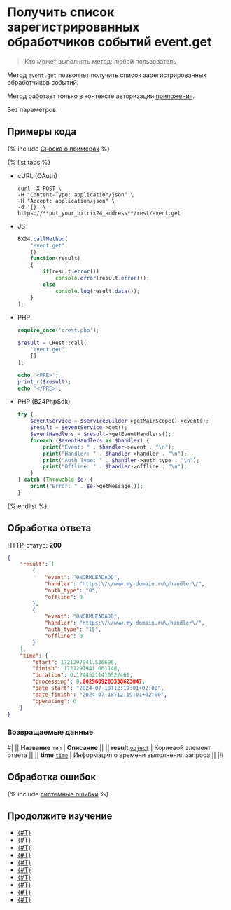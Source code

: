 # Получить список зарегистрированных обработчиков событий event.get

> Кто может выполнять метод: любой пользователь

Метод `event.get` позволяет получить список зарегистрированных обработчиков событий.

Метод работает только в контексте авторизации [приложения](../app-installation/index.md).

Без параметров.

## Примеры кода

{% include [Сноска о примерах](../../_includes/examples.md) %}

{% list tabs %}

- cURL (OAuth)

    ```curl
    curl -X POST \
    -H "Content-Type: application/json" \
    -H "Accept: application/json" \
    -d '{}' \
    https://**put_your_bitrix24_address**/rest/event.get
    ```

- JS

    ```js
    BX24.callMethod(
        "event.get",
        {},
        function(result)
        {
            if(result.error())
                console.error(result.error());
            else
                console.log(result.data());
        }
    );
    ```

- PHP

    ```php
    require_once('crest.php');

    $result = CRest::call(
        'event.get',
        []
    );

    echo '<PRE>';
    print_r($result);
    echo '</PRE>';
    ```

- PHP (B24PhpSdk)

    ```php        
    try {
        $eventService = $serviceBuilder->getMainScope()->event();
        $result = $eventService->get();
        $eventHandlers = $result->getEventHandlers();
        foreach ($eventHandlers as $handler) {
            print("Event: " . $handler->event . "\n");
            print("Handler: " . $handler->handler . "\n");
            print("Auth Type: " . $handler->auth_type . "\n");
            print("Offline: " . $handler->offline . "\n");
        }
    } catch (Throwable $e) {
        print("Error: " . $e->getMessage());
    }
    ```

{% endlist %}


## Обработка ответа

HTTP-статус: **200**

```json
{
    "result": [
        {
            "event": "ONCRMLEADADD",
            "handler": "https:\/\/www.my-domain.ru\/handler\/",
            "auth_type": "0",
            "offline": 0
        },
        {
            "event": "ONCRMLEADADD",
            "handler": "https:\/\/www.my-domain.ru\/handler\/",
            "auth_type": "15",
            "offline": 0
        }
    ],
    "time": {
        "start": 1721297941.536696,
        "finish": 1721297941.661148,
        "duration": 0.12445211410522461,
        "processing": 0.0029609203338623047,
        "date_start": "2024-07-18T12:19:01+02:00",
        "date_finish": "2024-07-18T12:19:01+02:00",
        "operating": 0
    }
}
```

### Возвращаемые данные

#|
|| **Название**
`тип` | **Описание** ||
|| **result**
[`object`](../data-types.md) | Корневой элемент ответа ||
|| **time**
[`time`](../data-types.md) | Информация о времени выполнения запроса ||
|#

## Обработка ошибок

{% include [системные ошибки](../../_includes/system-errors.md) %}

## Продолжите изучение

- [{#T}](./events.md)
- [{#T}](./event-bind.md)
- [{#T}](./event-unbind.md)
- [{#T}](./safe-event-handlers.md)
- [{#T}](./offline-events.md)
- [{#T}](./event-offline-list.md)
- [{#T}](./event-offline-get.md)
- [{#T}](./event-offline-clear.md)
- [{#T}](./event-offline-error.md)
- [{#T}](./on-offline-event.md)